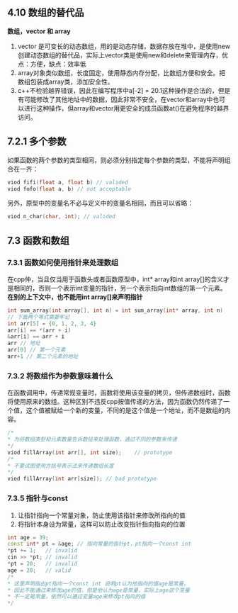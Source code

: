 ## 4.10 数组的替代品
**数组，vector 和 array**
1. vector 是可变长的动态数组，用的是动态存储，数据存放在堆中，是使用new创建动态数组的替代品，实际上vector类是使用new和delete来管理内存，优点：方便，缺点：效率低
2. array对象类似数组，长度固定，使用静态内存分配，比数组方便和安全。把数组包装成array类，添加安全性。
3. c++不检验越界错误，因此在编写程序中a[-2] = 20.1这种操作是合法的，但是有可能修改了其他地址中的数据，因此非常不安全，在vector和array中也可以进行这种操作，但array和vector用更安全的成员函数at()在避免程序的越界访问。
## 7.2.1 多个参数
如果函数的两个参数的类型相同，则必须分别指定每个参数的类型，不能将声明组合在一齐：
```cpp
viod fifi(float a, float b) // valided
viod fofo(float a, b) // not acceptable
```
另外，原型中的变量名不必与定义中的变量名相同，而且可以省略：
```cpp
viod n_char(char, int); // valided
```
## 7.3 函数和数组
### 7.3.1 函数如何使用指针来处理数组
在cpp仲，当且仅当用于函数头或者函数原型中，int* array和int array[]的含义才是相同的，否则一个表示int变量的指针，另一个表示指向int数组的第一个元素。
**在别的上下文中，也不能用int array[]来声明指针**
```cpp
int sum_array(int array[], int n) = int sum_array(int* array, int n)
// 下面两个等式需要牢记
int arr[5] = {0, 1, 2, 3, 4}
arr[i] == *(arr + i)
&arr[i] == arr + i
arr // 地址
arr[0] // 第一个元素
arr+1 // 第二个元素的地址
```
### 7.3.2 将数组作为参数意味着什么
在函数调用中，传递常规变量时，函数将使用该变量的拷贝，但传递数组时，函数将使用原来的数组。这种区别不违反cpp按值传递的方法，因为函数仍然传递了一个值，这个值被赋给一个新的变量，不同的是这个值是一个地址，而不是数组的内容。
```cpp
/*
* 为将数组类型和元素数量告诉数组来处理函数，通过不同的参数来传递
*/
viod fillArray(int arr[], int size);	// prototype
/*
* 不要试图使用方括号表示法来传递数组长度
*/
viod fillArray(int arr[size]); // bad prototype
```

### 7.3.5 指针与const
1. 让指针指向一个常量对象，防止使用该指针来修改所指向的值
2. 将指针本身设为常量，这样可以防止改变指针指向指向的位置
```cpp
int age = 39;
const int* pt = &age; // 指向常量的指针pt，pt指向一个const int
*pt += 1;	// invalid
cin >> *pt;	// invalid
*pt = 20;	// invalid
age = 20;	// valid
/*
* 这里声明指出pt指向一个const int 说明pt认为他指向的值age是常量，
* 因此不能通过来修改age的值，但是他认为age是常量，实际上age这个变量
* 不一定是常量，依然可以通过变量age来修改pt指向的值
*/
```